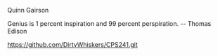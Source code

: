 Quinn Gairson 

Genius is 1 percent inspiration and 99 percent perspiration.
                                                 -- Thomas Edison 
                                                
https://github.com/DirtyWhiskers/CPS241.git
